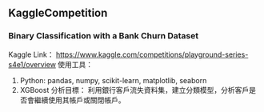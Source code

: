 ## KaggleCompetition

### Binary Classification with a Bank Churn Dataset
Kaggle Link：
<https://www.kaggle.com/competitions/playground-series-s4e1/overview>
使用工具：
1. Python: pandas, numpy, scikit-learn, matplotlib, seaborn
2. XGBoost
分析目標：
利用銀行客戶流失資料集，建立分類模型，分析客戶是否會繼續使用其帳戶或關閉帳戶。
